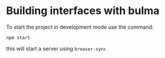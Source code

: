 # Building interfaces with bulma

To start the project in development mode use the command:
```
npm start
```
this will start a server using `browser-sync`